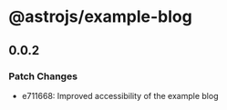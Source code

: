 # @astrojs/example-blog

## 0.0.2

### Patch Changes

- e711668: Improved accessibility of the example blog
